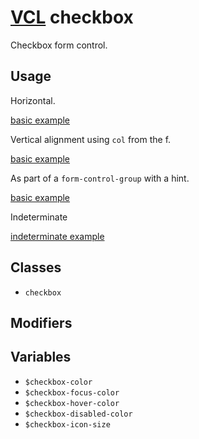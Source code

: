 # [VCL](https://vcl.github.io/) checkbox

Checkbox form control.

## Usage

Horizontal.

[basic example](/demo/example-horizontal.html)

Vertical alignment using `col` from the f.

[basic example](/demo/example-vertical.html)

As part of a `form-control-group` with a hint.

[basic example](/demo/example-form.html)

Indeterminate

[indeterminate example](/demo/example-indeterminate.html)

## Classes

- `checkbox`

## Modifiers

## Variables

- `$checkbox-color`
- `$checkbox-focus-color`
- `$checkbox-hover-color`
- `$checkbox-disabled-color`
- `$checkbox-icon-size`
